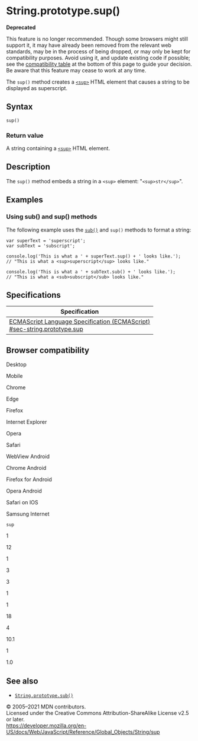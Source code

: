 # String.prototype.sup()

**Deprecated**

This feature is no longer recommended. Though some browsers might still support it, it may have already been removed from the relevant web standards, may be in the process of being dropped, or may only be kept for compatibility purposes. Avoid using it, and update existing code if possible; see the [compatibility table](#browser_compatibility) at the bottom of this page to guide your decision. Be aware that this feature may cease to work at any time.

The `sup()` method creates a [`<sup>`](https://developer.mozilla.org/en-US/docs/Web/HTML/Element/sup) HTML element that causes a string to be displayed as superscript.

## Syntax

    sup()

### Return value

A string containing a [`<sup>`](https://developer.mozilla.org/en-US/docs/Web/HTML/Element/sup) HTML element.

## Description

The `sup()` method embeds a string in a `<sup>` element: "`<sup>str</sup>`".

## Examples

### Using sub() and sup() methods

The following example uses the [`sub()`](sub) and `sup()` methods to format a string:

    var superText = 'superscript';
    var subText = 'subscript';

    console.log('This is what a ' + superText.sup() + ' looks like.');
    // "This is what a <sup>superscript</sup> looks like."

    console.log('This is what a ' + subText.sub() + ' looks like.');
    // "This is what a <sub>subscript</sub> looks like."

## Specifications

<table><thead><tr class="header"><th>Specification</th></tr></thead><tbody><tr class="odd"><td><a href="https://tc39.es/ecma262/#sec-string.prototype.sup">ECMAScript Language Specification (ECMAScript)<br />
<span class="small">#sec-string.prototype.sup</span></a></td></tr></tbody></table>

## Browser compatibility

Desktop

Mobile

Chrome

Edge

Firefox

Internet Explorer

Opera

Safari

WebView Android

Chrome Android

Firefox for Android

Opera Android

Safari on IOS

Samsung Internet

`sup`

1

12

1

3

3

1

1

18

4

10.1

1

1.0

## See also

-   [`String.prototype.sub()`](sub)

© 2005–2021 MDN contributors.  
Licensed under the Creative Commons Attribution-ShareAlike License v2.5 or later.  
<a href="https://developer.mozilla.org/en-US/docs/Web/JavaScript/Reference/Global_Objects/String/sup" class="_attribution-link">https://developer.mozilla.org/en-US/docs/Web/JavaScript/Reference/Global_Objects/String/sup</a>
